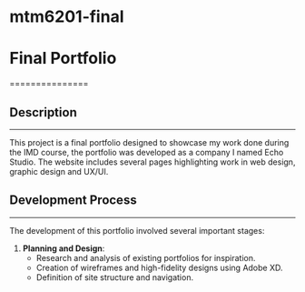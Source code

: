 # mtm6201-final

# Final Portfolio
===============

## Description
--------------

This project is a final portfolio designed to showcase my work done during the IMD course, the portfolio was developed as a company I named Echo Studio. The website includes several pages highlighting work in web design, graphic design and UX/UI.

## Development Process
-----------------------

The development of this portfolio involved several important stages:

1. **Planning and Design**:
    - Research and analysis of existing portfolios for inspiration.
    - Creation of wireframes and high-fidelity designs using Adobe XD.
    - Definition of site structure and navigation.


